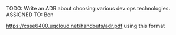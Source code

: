 TODO: Write an ADR about choosing various dev ops technologies.
ASSIGNED TO: Ben

https://csse6400.uqcloud.net/handouts/adr.pdf using this format